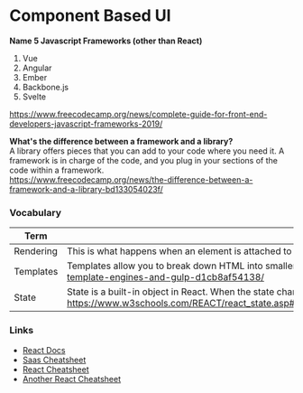 # Component Based UI

__Name 5 Javascript Frameworks (other than React)__  
1. Vue
1. Angular
1. Ember 
1. Backbone.js
1. Svelte  
<a/>

https://www.freecodecamp.org/news/complete-guide-for-front-end-developers-javascript-frameworks-2019/  
  
__What's the difference between a framework and a library?__  
A library offers pieces that you can add to your code where you need it. A framework is in charge of the code, and you plug in your sections of the code within a framework.  
https://www.freecodecamp.org/news/the-difference-between-a-framework-and-a-library-bd133054023f/

### Vocabulary
|Term | Definition |  
|---|---|
| Rendering | This is what happens when an element is attached to the page or to the DOM. https://reactjs.org/docs/rendering-elements.html|
| Templates | Templates allow you to break down HTML into smaller bits that can be reused. https://www.freecodecamp.org/news/how-to-modularize-html-using-template-engines-and-gulp-d1cb8af54138/|
| State | State is a built-in object in React. When the state changes, the component rerenders.  https://www.w3schools.com/REACT/react_state.asp#:~:text=React%20components%20has%20a%20built,%2C%20the%20component%20re%2Drenders.| 

### Links 
* [React Docs](https://facebook.github.io/react/docs/hello-world.html)
* [Saas Cheatsheet](https://devhints.io/sass)
* [React Cheatsheet](https://devhints.io/react)
* [Another React Cheatsheet](https://reactcheatsheet.com/)
